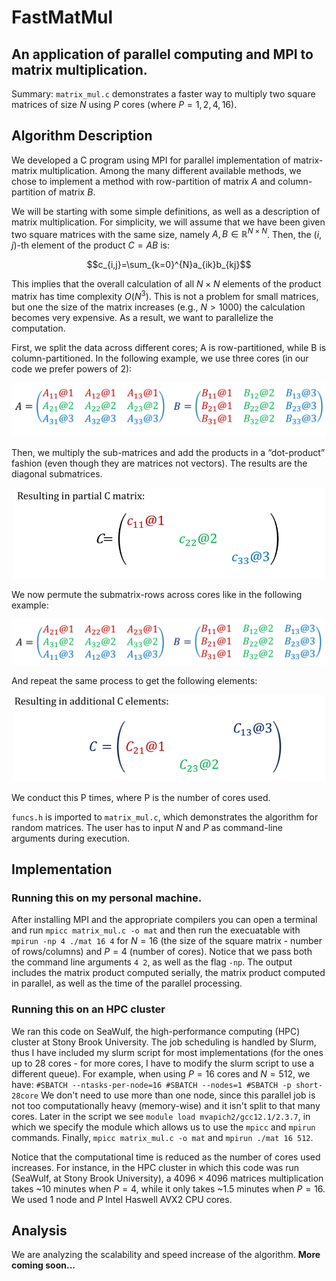 # FastMatMul
## An application of parallel computing and MPI to matrix multiplication.

Summary: `matrix_mul.c` demonstrates a faster way to multiply two square matrices of size $N$ using $P$ cores (where $P=1,2,4,16$). 

## Algorithm Description
We developed a C program using MPI for parallel implementation of matrix-matrix multiplication. Among the many different available methods, we chose to implement a method with row-partition of matrix $A$ and column-partition of matrix $B$. 

We will be starting with some simple definitions, as well as a description of matrix multiplication. For simplicity, we will assume that we have been given two square matrices with the same size, namely $A,B\in\mathbb{R}^{N\times N}$. Then, the $\left(i,j\right)$-th element of the product $C=AB$ is:

$$c_{i,j}=\sum_{k=0}^{N}a_{ik}b_{kj}$$

This implies that the overall calculation of all $N\times N$ elements of the product matrix has time complexity $O\left(N^3\right)$. This is not a problem for small matrices, but one the size of the matrix increases (e.g., $N>1000$) the calculation becomes very expensive. As a result, we want to parallelize the computation.

First, we split the data across different cores; A is row-partitioned, while B is column-partitioned. In the following example, we use three cores (in our code we prefer powers of 2):
<p align="center">
  <img src="pics/doc1pic.png" width="600" />
</p>

Then, we multiply the sub-matrices and add the products in a “dot-product” fashion (even though they are matrices not vectors). The results are the diagonal submatrices.
<p align="center">
  <img src="pics/doc2pic.png" width="500" />
</p>

We now permute the submatrix-rows across cores like in the following example:
<p align="center">
  <img src="pics/doc3pic.png" width="600" />
</p>

And repeat the same process to get the following elements:
<p align="center">
  <img src="pics/doc4pic.png" width="500" />
</p>

We conduct this P times, where P is the number of cores used.

`funcs.h` is imported to `matrix_mul.c`, which demonstrates the algorithm for random matrices. The user has to input $N$ and $P$ as command-line arguments during execution.

## Implementation

### Running this on my personal machine.
After installing MPI and the appropriate compilers you can open a terminal and run `mpicc matrix_mul.c -o mat` and then run the execuatable with `mpirun -np 4 ./mat 16 4` for $N=16$ (the size of the square matrix - number of rows/columns) and $P=4$ (number of cores). Notice that we pass both the command line arguments `4 2`, as well as the flag `-np`. The output includes the matrix product computed serially, the matrix product computed in parallel, as well as the time of the parallel processing.

### Running this on an HPC cluster
We ran this code on SeaWulf, the high-performance computing (HPC) cluster at Stony Brook University. The job scheduling is handled by Slurm, thus I have included my slurm script for most implementations (for the ones up to 28 cores - for more cores, I have to modify the slurm script to use a different queue). For example, when using $P=16$ cores and $N=512$, we have:
`#SBATCH --ntasks-per-node=16
#SBATCH --nodes=1
#SBATCH -p short-28core`
We don't need to use more than one node, since this parallel job is not too computationally heavy (memory-wise) and it isn't split to that many cores. Later in the script we see `module load mvapich2/gcc12.1/2.3.7`, in which we specify the module which allows us to use the `mpicc` and `mpirun` commands. Finally, `mpicc matrix_mul.c -o mat` and `mpirun ./mat 16 512`.

Notice that the computational time is reduced as the number of cores used increases. For instance, in the HPC cluster in which this code was run (SeaWulf, at Stony Brook University), a $4096 \times 4096$ matrices multiplication takes ~10 minutes when $P=4$, while it only takes ~1.5 minutes when $P=16$. We used 1 node and $P$ Intel Haswell AVX2 CPU cores.

## Analysis

We are analyzing the scalability and speed increase of the algorithm. **More coming soon...**
